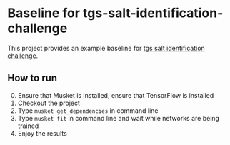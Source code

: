 # Baseline for tgs-salt-identification-challenge

This project provides an example baseline for [tgs salt identification challenge](https://www.kaggle.com/c/tgs-salt-identification-challenge).

## How to run

0) Ensure that Musket is installed, ensure that TensorFlow is installed
1) Checkout the project
2) Type `musket get_dependencies` in command line
3) Type `musket fit` in command line and wait while networks are being trained
4) Enjoy the results 




 
